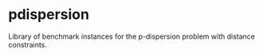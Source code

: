 # pdispersion
Library of benchmark instances for the p-dispersion problem with distance constraints.
